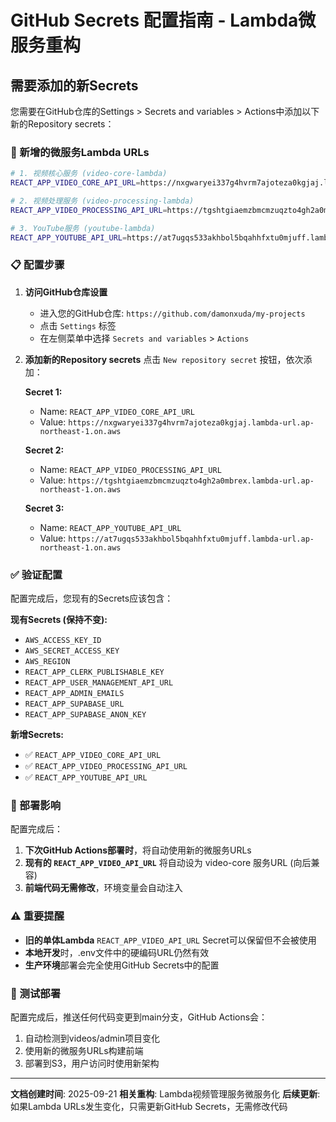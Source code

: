 # GitHub Secrets 配置指南 - Lambda微服务重构

## 需要添加的新Secrets

您需要在GitHub仓库的Settings > Secrets and variables > Actions中添加以下新的Repository secrets：

### 🔧 新增的微服务Lambda URLs

```bash
# 1. 视频核心服务 (video-core-lambda)
REACT_APP_VIDEO_CORE_API_URL=https://nxgwaryei337g4hvrm7ajoteza0kgjaj.lambda-url.ap-northeast-1.on.aws

# 2. 视频处理服务 (video-processing-lambda)
REACT_APP_VIDEO_PROCESSING_API_URL=https://tgshtgiaemzbmcmzuqzto4gh2a0mbrex.lambda-url.ap-northeast-1.on.aws

# 3. YouTube服务 (youtube-lambda)
REACT_APP_YOUTUBE_API_URL=https://at7ugqs533akhbol5bqahhfxtu0mjuff.lambda-url.ap-northeast-1.on.aws
```

### 📋 配置步骤

1. **访问GitHub仓库设置**
   - 进入您的GitHub仓库: `https://github.com/damonxuda/my-projects`
   - 点击 `Settings` 标签
   - 在左侧菜单中选择 `Secrets and variables` > `Actions`

2. **添加新的Repository secrets**
   点击 `New repository secret` 按钮，依次添加：

   **Secret 1:**
   - Name: `REACT_APP_VIDEO_CORE_API_URL`
   - Value: `https://nxgwaryei337g4hvrm7ajoteza0kgjaj.lambda-url.ap-northeast-1.on.aws`

   **Secret 2:**
   - Name: `REACT_APP_VIDEO_PROCESSING_API_URL`
   - Value: `https://tgshtgiaemzbmcmzuqzto4gh2a0mbrex.lambda-url.ap-northeast-1.on.aws`

   **Secret 3:**
   - Name: `REACT_APP_YOUTUBE_API_URL`
   - Value: `https://at7ugqs533akhbol5bqahhfxtu0mjuff.lambda-url.ap-northeast-1.on.aws`

### ✅ 验证配置

配置完成后，您现有的Secrets应该包含：

**现有Secrets (保持不变):**
- `AWS_ACCESS_KEY_ID`
- `AWS_SECRET_ACCESS_KEY`
- `AWS_REGION`
- `REACT_APP_CLERK_PUBLISHABLE_KEY`
- `REACT_APP_USER_MANAGEMENT_API_URL`
- `REACT_APP_ADMIN_EMAILS`
- `REACT_APP_SUPABASE_URL`
- `REACT_APP_SUPABASE_ANON_KEY`

**新增Secrets:**
- ✅ `REACT_APP_VIDEO_CORE_API_URL`
- ✅ `REACT_APP_VIDEO_PROCESSING_API_URL`
- ✅ `REACT_APP_YOUTUBE_API_URL`

### 🔄 部署影响

配置完成后：
1. **下次GitHub Actions部署时**，将自动使用新的微服务URLs
2. **现有的 `REACT_APP_VIDEO_API_URL`** 将自动设为 video-core 服务URL (向后兼容)
3. **前端代码无需修改**，环境变量会自动注入

### ⚠️ 重要提醒

- **旧的单体Lambda** `REACT_APP_VIDEO_API_URL` Secret可以保留但不会被使用
- **本地开发**时，.env文件中的硬编码URL仍然有效
- **生产环境**部署会完全使用GitHub Secrets中的配置

### 🚀 测试部署

配置完成后，推送任何代码变更到main分支，GitHub Actions会：
1. 自动检测到videos/admin项目变化
2. 使用新的微服务URLs构建前端
3. 部署到S3，用户访问时使用新架构

---
**文档创建时间**: 2025-09-21
**相关重构**: Lambda视频管理服务微服务化
**后续更新**: 如果Lambda URLs发生变化，只需更新GitHub Secrets，无需修改代码